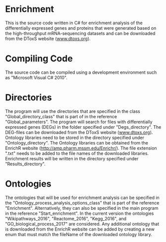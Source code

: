 # Enrichment
This is the source code written in C# for enrichment analysis of the differentially expressed genes and proteins that were generated based on the high-throughput mRNA-sequencing datasets and can be downloaded from the DToxS website (www.dtoxs.org).

# Compiling Code
The source code can be compiled using a development environment such as "Microsoft Visual C# 2010".

# Directories
The program will use the directories that are specified in the class "Global_directory_class" that is part of in the reference "Global_parameters". The program will search for files with differentially expressed genes (DEGs) in the folder specified under "Degs_directory". The DEG-files can be downloaded from the DToxS website (www.dtoxs.org). Ontology libraries need to be stored in the directory specified under "Ontology_directory". The Ontology libraries can be obtained from the EnrichR website (http://amp.pharm.mssm.edu/Enrichr/). The file extension ".txt" needs to be added to the file names of the downloaded libraries. Enrichment results will be written in the directory specified under "Results_directory".

# Ontologies
The ontologies that will be used for enrichment analysis can be specified in the "Ontology_process_analysis_options_class" that is part of the reference "Enrichment". Alternatively, they can also be specified in the main program in the reference "Start_enrichment". In the current version the ontologies "Wikipathways_2016", "Reactome_2016", "Kegg_2016", and "GO_biological_process_2017" are considered. Any additional ontology that is downloaded from the EnrichR website can be added by creating a new enum that must match the fileName of the downloaded ontology library.
